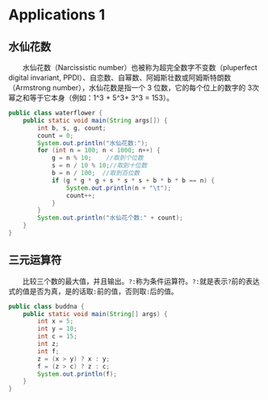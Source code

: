 # Applications 1

## 水仙花数

&emsp;&emsp;水仙花数（Narcissistic number）也被称为超完全数字不变数（pluperfect digital invariant, PPDI）、自恋数、自幂数、阿姆斯壮数或阿姆斯特朗数（Armstrong number），水仙花数是指一个 3 位数，它的每个位上的数字的 3次幂之和等于它本身（例如：1^3 + 5^3+ 3^3 = 153）。

```java
public class waterflower {
    public static void main(String args[]) {
        int b, s, g, count;
        count = 0;
        System.out.println("水仙花数:");
        for (int n = 100; n < 1000; n++) {
            g = n % 10;    //取到个位数
            s = n / 10 % 10;//取到十位数
            b = n / 100;  //取到百位数
            if (g * g * g + s * s * s + b * b * b == n) {
                System.out.println(n + "\t");
                count++;
            }
        }
        System.out.println("水仙花个数:" + count);
    }
}
```

## 三元运算符

&emsp;&emsp;比较三个数的最大值，并且输出。`?:`称为条件运算符。`?:`就是表示`?`前的表达式的值是否为真，是的话取`:`前的值，否则取`:`后的值。

```java
public class buddna {
    public static void main(String[] args) {
        int x = 5;
        int y = 10;
        int c = 15;
        int z;
        int f;
        z = (x > y) ? x : y;
        f = (z > c) ? z : c;
        System.out.println(f);
    }
}
```

